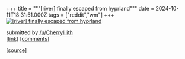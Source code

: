 +++
title = """[river] finally escaped from hyprland"""
date = 2024-10-11T18:31:51.000Z
tags = ["reddit","wm"]
+++
[![[river] finally escaped from hyprland](https://preview.redd.it/9bq4fgiq76ud1.png?width=640&crop=smart&auto=webp&s=827771aab07edd5162ca6bd38ff2aca93c14df01 "[river] finally escaped from hyprland")](https://www.reddit.com/r/unixporn/comments/1g1gowj/river_finally_escaped_from_hyprland/)

submitted by [/u/Cherrylilith](https://www.reddit.com/user/Cherrylilith)  
[\[link\]](https://i.redd.it/9bq4fgiq76ud1.png) [\[comments\]](https://www.reddit.com/r/unixporn/comments/1g1gowj/river_finally_escaped_from_hyprland/)

[[source]](https://www.reddit.com/r/unixporn/comments/1g1gowj/river_finally_escaped_from_hyprland/)
